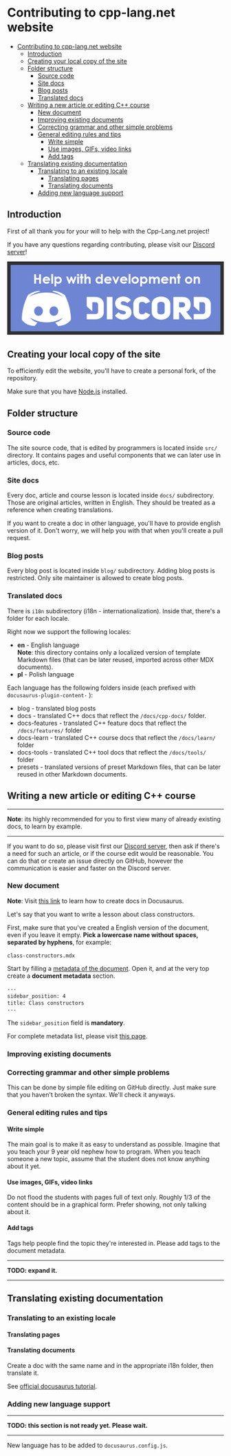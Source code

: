 # Contributing to cpp-lang.net website

- [Contributing to cpp-lang.net website](#contributing-to-cpp-langnet-website)
	- [Introduction](#introduction)
	- [Creating your local copy of the site](#creating-your-local-copy-of-the-site)
	- [Folder structure](#folder-structure)
		- [Source code](#source-code)
		- [Site docs](#site-docs)
		- [Blog posts](#blog-posts)
		- [Translated docs](#translated-docs)
	- [Writing a new article or editing C++ course](#writing-a-new-article-or-editing-c-course)
		- [New document](#new-document)
		- [Improving existing documents](#improving-existing-documents)
		- [Correcting grammar and other simple problems](#correcting-grammar-and-other-simple-problems)
		- [General editing rules and tips](#general-editing-rules-and-tips)
			- [Write simple](#write-simple)
			- [Use images, GIFs, video links](#use-images-gifs-video-links)
			- [Add tags](#add-tags)
	- [Translating existing documentation](#translating-existing-documentation)
		- [Translating to an existing locale](#translating-to-an-existing-locale)
			- [Translating pages](#translating-pages)
			- [Translating documents](#translating-documents)
		- [Adding new language support](#adding-new-language-support)

## Introduction

First of all thank you for your will to help with the Cpp-Lang.net project!

If you have any questions regarding contributing, please visit our [Discord server](https://discord.gg/3MeXQ8TvBw)!

<a href="https://discord.gg/3MeXQ8TvBw">
	<img src="resources/DiscordHelpDev.png" alt="Join our Discord Server">
</a>

## Creating your local copy of the site

To efficiently edit the website, you'll have to create a personal fork,
of the repository.

Make sure that you have [Node.js](https://nodejs.org) installed.

## Folder structure

### Source code

The site source code, that is edited by programmers
is located inside `src/` directory. It contains pages
and useful components that we can later use in articles, docs, etc.

### Site docs

Every doc, article and course lesson is located
inside `docs/` subdirectory. Those are original articles,
written in English. They should be treated as a reference
when creating translations.

If you want to create a doc in other language, you'll
have to provide english version of it. Don't worry,
we will help you with that when you'll create a pull request.

### Blog posts

Every blog post is located inside `blog/` subdirectory.
Adding blog posts is restricted. Only site maintainer
is allowed to create blog posts.

### Translated docs

There is `i18n` subdirectory (i18n - internationalization).
Inside that, there's a folder for each locale.

Right now we support the following locales:
- **en** - English language  
**Note**: this directory contains only a localized version of
template Markdown files (that can be later reused, imported across other MDX documents).
- **pl** - Polish language

Each language has the following folders inside (each prefixed with `docusaurus-plugin-content-` ):

- blog - translated blog posts
- docs - translated C++ docs that reflect the `/docs/cpp-docs/` folder.
- docs-features - translated C++ feature docs that reflect the `/docs/features/` folder
- docs-learn - translated C++ course docs that reflect the `/docs/learn/` folder
- docs-tools - translated C++ tool docs that reflect the `/docs/tools/` folder
- presets - translated versions of preset Markdown files, that can be later reused in other Markdown documents.

## Writing a new article or editing C++ course

<hr/>

**Note**: its highly recommended for you to first view many of already existing docs, to
learn by example.

<hr/>

If you want to do so, please visit first our [Discord server](https://discord.gg/3MeXQ8TvBw),
then ask if there's a need for such an article, or if the course edit would be reasonable.
You can do that or create an issue directly on GitHub, however the communication is
easier and faster on the Discord server.

### New document

**Note**: Visit [this link](https://docusaurus.io/docs/create-doc) to learn how to create docs in Docusaurus.

Let's say that you want to write a lesson about class constructors.

First, make sure that you've created a English version of the document, even if you leave
it empty. **Pick a lowercase name without spaces, separated by hyphens**, for example:

```
class-constructors.mdx
```

Start by filling a [metadata of the document](https://docusaurus.io/docs/next/api/plugins/@docusaurus/plugin-content-docs#markdown-frontmatter). Open it, and at the very top create a **document metadata** section.

```mdx
---
sidebar_position: 4
title: Class constructors
---
```

The `sidebar_position` field is **mandatory**.

For complete metadata list, please visit [this page](https://docusaurus.io/docs/next/api/plugins/@docusaurus/plugin-content-docs#markdown-frontmatter).

### Improving existing documents

### Correcting grammar and other simple problems

This can be done by simple file editing on GitHub directly.
Just make sure that you haven't broken the syntax.
We'll check it anyways.

### General editing rules and tips


#### Write simple

The main goal is to make it as easy to understand as possible.
Imagine that you teach your 9 year old nephew how to program.
When you teach someone a new topic, assume that the student does not know anything
about it yet.

#### Use images, GIFs, video links

Do not flood the students with pages full of text only.
Roughly 1/3 of the content should be in a graphical form.
Prefer showing, not only talking about it.

#### Add tags

Tags help people find the topic they're interested in.
Please add tags to the document metadata.

<hr/>

**TODO: expand it.**

<hr/>

## Translating existing documentation

### Translating to an existing locale

#### Translating pages

#### Translating documents

Create a doc with the same name and in the appropriate i18n folder,
then translate it.

See [official docusaurus tutorial](https://docusaurus.io/docs/i18n/tutorial).

### Adding new language support

<hr/>

**TODO: this section is not ready yet. Please wait.**

<hr/>

New language has to be added to `docusaurus.config.js`.




